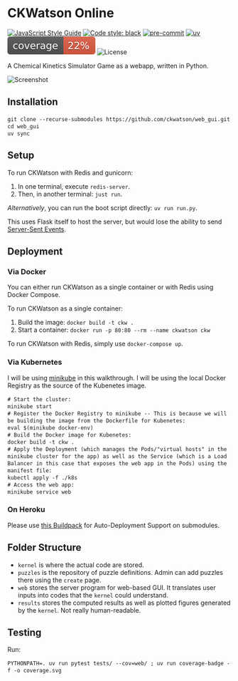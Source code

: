 CKWatson Online
===============
[![JavaScript Style Guide](https://img.shields.io/badge/code_style-standard-brightgreen.svg)](https://standardjs.com)
[![Code style: black](https://img.shields.io/badge/code%20style-black-000000.svg)](https://github.com/psf/black)
[![pre-commit](https://img.shields.io/badge/pre--commit-enabled-brightgreen?logo=pre-commit&logoColor=white)](https://github.com/pre-commit/pre-commit)
[![uv](https://img.shields.io/endpoint?url=https://raw.githubusercontent.com/astral-sh/uv/main/assets/badge/v0.json)](https://github.com/astral-sh/uv)
![Coverage Status](coverage.svg)
![License](https://img.shields.io/github/license/ckwatson/web_gui)

A Chemical Kinetics Simulator Game as a webapp, written in Python.

![Screenshot](http://i.imgur.com/UVizS1S.png)

## Installation

```shell
git clone --recurse-submodules https://github.com/ckwatson/web_gui.git
cd web_gui
uv sync
```

## Setup

To run CKWatson with Redis and gunicorn:

1. In one terminal, execute `redis-server`.
2. Then, in another terminal: `just run`.

_Alternatively_, you can run the boot script directly: `uv run run.py`.

This uses Flask itself to host the server, but would lose the ability to send [Server-Sent Events](https://github.com/singingwolfboy/flask-sse).

## Deployment

### Via Docker

You can either run CKWatson as a single container or with Redis using Docker Compose.

To run CKWatson as a single container:
1. Build the image: `docker build -t ckw .`
2. Start a container: `docker run -p 80:80 --rm --name ckwatson ckw`

To run CKWatson with Redis, simply use `docker-compose up`.

### Via Kubernetes

I will be using [minikube](https://minikube.sigs.k8s.io/) in this walkthrough. I will be using the local Docker Registry as the source of the Kubenetes image.

```shell
# Start the cluster:
minikube start
# Register the Docker Registry to minikube -- This is because we will be building the image from the Dockerfile for Kubenetes:
eval $(minikube docker-env)
# Build the Docker image for Kubenetes:
docker build -t ckw .
# Apply the Deployment (which manages the Pods/"virtual hosts" in the minikube cluster for the app) as well as the Service (which is a Load Balancer in this case that exposes the web app in the Pods) using the manifest file:
kubectl apply -f ./k8s
# Access the web app:
minikube service web
```

### On Heroku

Please use [this Buildpack](https://github.com/dmathieu/heroku-buildpack-submodules#installation) for Auto-Deployment Support on submodules.


## Folder Structure

- `kernel` is where the actual code are stored.
- `puzzles` is the repository of puzzle definitions. Admin can add puzzles there using the `create` page.
- `web` stores the server program for web-based GUI. It translates user inputs into codes that the `kernel` could understand.
- `results` stores the computed results as well as plotted figures generated by the `kernel`. Not really human-readable.

## Testing

Run:

```shell
PYTHONPATH=. uv run pytest tests/ --cov=web/ ; uv run coverage-badge -f -o coverage.svg
```
